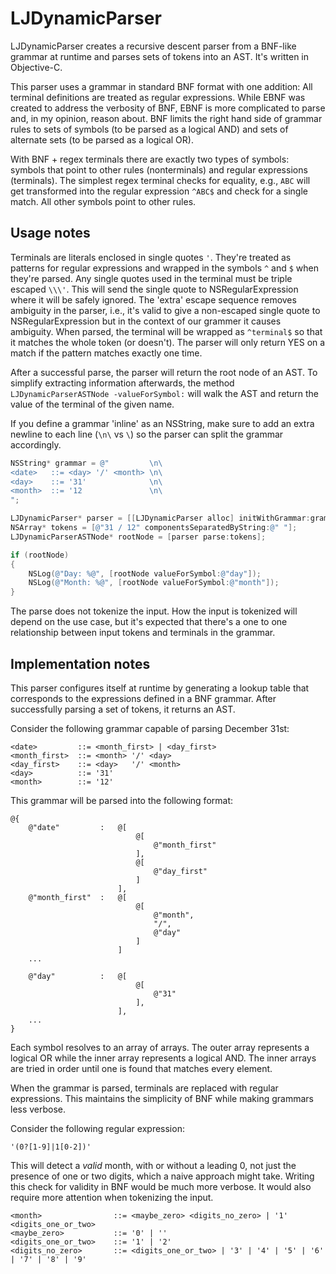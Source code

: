 # LJDynamicParser

LJDynamicParser creates a recursive descent parser from a BNF-like grammar at runtime and parses sets of tokens into an AST. It's written in Objective-C.

This parser uses a grammar in standard BNF format with one addition: All terminal definitions are treated as regular expressions. While EBNF was created to address the verbosity of BNF, EBNF is more complicated to parse and, in my opinion, reason about. BNF limits the right hand side of grammar rules to sets of symbols (to be parsed as a logical AND) and sets of alternate sets (to be parsed as a logical OR).

With BNF + regex terminals there are exactly two types of symbols: symbols that point to other rules (nonterminals) and regular expressions (terminals). The simplest regex terminal checks for equality, e.g., `ABC` will get transformed into the regular expression `^ABC$` and check for a single match. All other symbols point to other rules.

## Usage notes

Terminals are literals enclosed in single quotes `'`. They're treated as patterns for regular expressions and wrapped in the symbols `^` and `$` when they're parsed. Any single quotes used in the terminal must be triple escaped `\\\'`. This will send the single quote to NSRegularExpression where it will be safely ignored. The 'extra' escape sequence removes ambiguity in the parser, i.e., it's valid to give a non-escaped single quote to NSRegularExpression but in the context of our grammer it causes ambiguity. When parsed, the terminal will be wrapped as `^terminal$` so that it matches the whole token (or doesn't). The parser will only return YES on a match if the pattern matches exactly one time.

After a successful parse, the parser will return the root node of an AST. To simplify extracting information afterwards, the method `LJDynamicParserASTNode -valueForSymbol:` will walk the AST and return the value of the terminal of the given name.

If you define a grammar 'inline' as an NSString, make sure to add an extra newline to each line (`\n\` vs `\`) so the parser can split the grammar accordingly.

```objective-c
NSString* grammar = @"         \n\
<date>   ::= <day> '/' <month> \n\
<day>    ::= '31'              \n\
<month>  ::= '12               \n\
";

LJDynamicParser* parser = [[LJDynamicParser alloc] initWithGrammar:grammar];
NSArray* tokens = [@"31 / 12" componentsSeparatedByString:@" "];
LJDynamicParserASTNode* rootNode = [parser parse:tokens];

if (rootNode)
{
    NSLog(@"Day: %@", [rootNode valueForSymbol:@"day"]);
    NSLog(@"Month: %@", [rootNode valueForSymbol:@"month"]);
}
```

The parse does not tokenize the input. How the input is tokenized will depend on the use case, but it's expected that there's a one to one relationship between input tokens and terminals in the grammar.

## Implementation notes

This parser configures itself at runtime by generating a lookup table that corresponds to the expressions defined in a BNF grammar. After successfully parsing a set of tokens, it returns an AST.

Consider the following grammar capable of parsing December 31st:

```
<date>         ::= <month_first> | <day_first>
<month_first>  ::= <month> '/' <day>
<day_first>    ::= <day>   '/' <month>
<day>          ::= '31'
<month>        ::= '12'
```

This grammar will be parsed into the following format:

```
@{
    @"date"         :   @[
                            @[ 
                                @"month_first" 
                            ],
                            @[ 
                                @"day_first" 
                            ]
                        ],
    @"month_first"  :   @[
                            @[ 
                                @"month", 
                                "/", 
                                @"day" 
                            ]
                        ]
    ...

    @"day"          :   @[
                            @[
                                @"31"
                            ],
                        ],
    ...
}
```

Each symbol resolves to an array of arrays. The outer array represents a logical OR while the inner array represents a logical AND. The inner arrays are tried in order until one is found that matches every element.

When the grammar is parsed, terminals are replaced with regular expressions. This maintains the simplicity of BNF while making grammars less verbose.

Consider the following regular expression:

```
'(0?[1-9]|1[0-2])'
```

This will detect a *valid* month, with or without a leading 0, not just the presence of one or two digits, which a naive approach might take. Writing this check for validity in BNF would be much more verbose. It would also require more attention when tokenizing the input.

```
<month>                ::= <maybe_zero> <digits_no_zero> | '1' <digits_one_or_two>
<maybe_zero>           ::= '0' | ''
<digits_one_or_two>    ::= '1' | '2'
<digits_no_zero>       ::= <digits_one_or_two> | '3' | '4' | '5' | '6' | '7' | '8' | '9'
```
